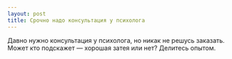 ```yaml
---
layout: post 
title: Срочно надо консультация у психолога 
--- 
```

Давно нужно консультация у психолога, но никак не решусь заказать. Может кто подскажет — хорошая затея или нет? Делитесь опытом.